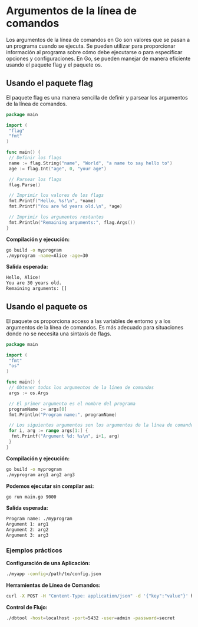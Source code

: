 # Argumentos de la línea de comandos

Los argumentos de la línea de comandos en Go son valores que se pasan a un programa cuando se ejecuta. Se pueden utilizar para proporcionar información al programa sobre cómo debe ejecutarse o para especificar opciones y configuraciones. En Go, se pueden manejar de manera eficiente usando el paquete flag y el paquete os.

## Usando el paquete flag

El paquete flag es una manera sencilla de definir y parsear los argumentos de la línea de comandos.

```go
package main

import (
 "flag"
 "fmt"
)

func main() {
 // Definir los flags
 name := flag.String("name", "World", "a name to say hello to")
 age := flag.Int("age", 0, "your age")

 // Parsear los flags
 flag.Parse()

 // Imprimir los valores de los flags
 fmt.Printf("Hello, %s!\n", *name)
 fmt.Printf("You are %d years old.\n", *age)

 // Imprimir los argumentos restantes
 fmt.Println("Remaining arguments:", flag.Args())
}
```

**Compilación y ejecución:**

```Bash
go build -o myprogram
./myprogram -name=Alice -age=30
```

**Salida esperada:**

```Bash
Hello, Alice!
You are 30 years old.
Remaining arguments: []
```

## Usando el paquete os

El paquete os proporciona acceso a las variables de entorno y a los argumentos de la línea de comandos. Es más adecuado para situaciones donde no se necesita una sintaxis de flags.

```go
package main

import (
 "fmt"
 "os"
)

func main() {
 // Obtener todos los argumentos de la línea de comandos
 args := os.Args

 // El primer argumento es el nombre del programa
 programName := args[0]
 fmt.Println("Program name:", programName)

 // Los siguientes argumentos son los argumentos de la línea de comandos
 for i, arg := range args[1:] {
  fmt.Printf("Argument %d: %s\n", i+1, arg)
 }
}
```

**Compilación y ejecución:**

```bash
go build -o myprogram
./myprogram arg1 arg2 arg3
```

**Podemos ejecutar sin compilar asi:**

```bash
go run main.go 9000
```

**Salida esperada:**

```bash
Program name: ./myprogram
Argument 1: arg1
Argument 2: arg2
Argument 3: arg3
```

### Ejemplos prácticos

**Configuración de una Aplicación:**

```bash
./myapp -config=/path/to/config.json
```

**Herramientas de Línea de Comandos:**

```bash
curl -X POST -H "Content-Type: application/json" -d '{"key":"value"}' http://example.com/api
```

**Control de Flujo:**

```bash
./dbtool -host=localhost -port=5432 -user=admin -password=secret
```
